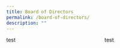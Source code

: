```yaml
---
title: Board of Directors
permalink: /board-of-directors/
description: ""
---
```

<style>
.grid-container{
	display: grid;
	grid-template-columns: 1fr 1fr;
	grid-gap: 20px;
	
	}

</style>
<div class="grid-container">
<div class="BOD-float-child">test</div>
<div class="BOD-float-child">test</div>
</div>
